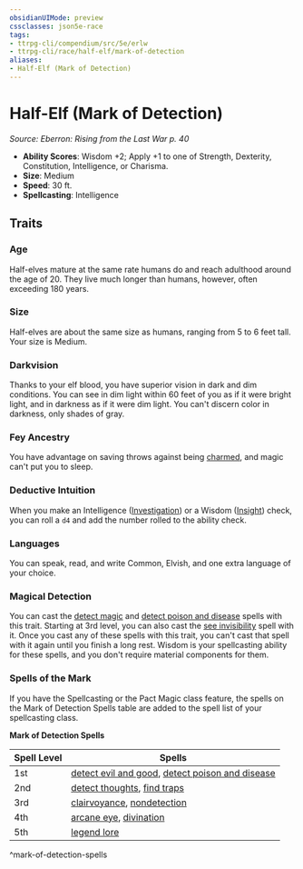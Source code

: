 ```yaml
---
obsidianUIMode: preview
cssclasses: json5e-race
tags:
- ttrpg-cli/compendium/src/5e/erlw
- ttrpg-cli/race/half-elf/mark-of-detection
aliases:
- Half-Elf (Mark of Detection)
---
```

# Half-Elf (Mark of Detection)
*Source: Eberron: Rising from the Last War p. 40*  


- **Ability Scores**: Wisdom +2; Apply +1 to one of Strength, Dexterity, Constitution, Intelligence, or Charisma.
- **Size**: Medium
- **Speed**: 30 ft.
- **Spellcasting**: Intelligence

## Traits

### Age

Half-elves mature at the same rate humans do and reach adulthood around the age of 20. They live much longer than humans, however, often exceeding 180 years.

### Size

Half-elves are about the same size as humans, ranging from 5 to 6 feet tall. Your size is Medium.

### Darkvision

Thanks to your elf blood, you have superior vision in dark and dim conditions. You can see in dim light within 60 feet of you as if it were bright light, and in darkness as if it were dim light. You can't discern color in darkness, only shades of gray.

### Fey Ancestry

You have advantage on saving throws against being [charmed](Інструменти%20ДМ/CLI/rules/conditions.md#Charmed), and magic can't put you to sleep.

### Deductive Intuition

When you make an Intelligence ([Investigation](Інструменти%20ДМ/CLI/rules/skills.md#Investigation)) or a Wisdom ([Insight](Інструменти%20ДМ/CLI/rules/skills.md#Insight)) check, you can roll a `d4` and add the number rolled to the ability check.

### Languages

You can speak, read, and write Common, Elvish, and one extra language of your choice.

### Magical Detection

You can cast the [detect magic](Інструменти%20ДМ/CLI/spells/detect-magic-xphb.md) and [detect poison and disease](Інструменти%20ДМ/CLI/spells/detect-poison-and-disease-xphb.md) spells with this trait. Starting at 3rd level, you can also cast the [see invisibility](Інструменти%20ДМ/CLI/spells/see-invisibility-xphb.md) spell with it. Once you cast any of these spells with this trait, you can't cast that spell with it again until you finish a long rest. Wisdom is your spellcasting ability for these spells, and you don't require material components for them.

### Spells of the Mark

If you have the Spellcasting or the Pact Magic class feature, the spells on the Mark of Detection Spells table are added to the spell list of your spellcasting class.

**Mark of Detection Spells**

| Spell Level | Spells |
|-------------|--------|
| 1st | [detect evil and good](Інструменти%20ДМ/CLI/spells/detect-evil-and-good-xphb.md), [detect poison and disease](Інструменти%20ДМ/CLI/spells/detect-poison-and-disease-xphb.md) |
| 2nd | [detect thoughts](Інструменти%20ДМ/CLI/spells/detect-thoughts-xphb.md), [find traps](Інструменти%20ДМ/CLI/spells/find-traps-xphb.md) |
| 3rd | [clairvoyance](Інструменти%20ДМ/CLI/spells/clairvoyance-xphb.md), [nondetection](Інструменти%20ДМ/CLI/spells/nondetection-xphb.md) |
| 4th | [arcane eye](Інструменти%20ДМ/CLI/spells/arcane-eye-xphb.md), [divination](Інструменти%20ДМ/CLI/spells/divination-xphb.md) |
| 5th | [legend lore](Інструменти%20ДМ/CLI/spells/legend-lore-xphb.md) |
^mark-of-detection-spells